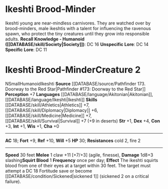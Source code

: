 ﻿---
ac: '18'
alignment: N
charisma: '+0'
constitution: '+3'
creature_ability:
- Squirt Blood
creature_family: '[[DATABASE/monsterfamily/Ikeshti|Ikeshti]]'
dexterity: '+4'
fortitude: '+9'
hp: '30'
id: '1674'
intelligence: '+1'
land_speed: '30'
language:
- '[[DATABASE/language/Akitonian|Akitonian]]'
- '[[DATABASE/language/Ikeshti|Ikeshti]]'
level: '2'
max_speed: '30'
name: Ikeshti Brood-Minder
perception: '+7'
rarity: Common
reflex: '+10'
resistance:
- '[[DATABASE/trait/Cold|cold]] 2'
- '[[DATABASE/trait/Fire|fire]] 2'
size: Small
skill:
- '[[DATABASE/skill/Athletics|Athletics]] +7'
- '[[DATABASE/skill/Diplomacy|Diplomacy]] +6'
- '[[DATABASE/skill/Medicine|Medicine]] +7'
- '[[DATABASE/skill/Survival|Survival]] +7'
source: '[[DATABASE/source/Pathfinder 173. Doorway to the Red Star|Pathfinder #173:
  Doorway to the Red Star]]'
speed:
- 30 feet
strength: '+1'
strength_req: '1'
strongest_save:
- Reflex
trait:
- '[[DATABASE/trait/Humanoid|Humanoid]]'
- '[[DATABASE/trait/Ikeshti|Ikeshti]]'
type: Creature
weakest_save:
- Will
will: '+5'
wisdom: '+1'

---
# Ikeshti Brood-Minder

Ikeshti young are near-mindless carnivores. They are watched over by brood-minders, male ikeshtis with a talent for influencing the ravenous spawn, who protect the tiny creatures until they grow into responsible adults.
**Recall Knowledge - Humanoid ([[DATABASE/skill/Society|Society]])**: DC 16
**Unspecific Lore**: DC 14
**Specific Lore**: DC 11

# Ikeshti Brood-Minder<span class="item-type">Creature 2</span>

<span class="trait-alignment item-trait">N</span><span class="trait-size item-trait">Small</span><span class="item-trait">Humanoid</span><span class="item-trait">Ikeshti</span>
**Source** [[DATABASE/source/Pathfinder 173. Doorway to the Red Star|Pathfinder #173: Doorway to the Red Star]]
**Perception** +7
**Languages** [[DATABASE/language/Akitonian|Akitonian]], [[DATABASE/language/Ikeshti|Ikeshti]]
**Skills** [[DATABASE/skill/Athletics|Athletics]] +7, [[DATABASE/skill/Diplomacy|Diplomacy]] +6, [[DATABASE/skill/Medicine|Medicine]] +7, [[DATABASE/skill/Survival|Survival]] +7 (+9 in deserts)
**Str** +1, **Dex** +4, **Con** +3, **Int** +1, **Wis** +1, **Cha** +0

---
**AC** 18; **Fort** +9, **Ref** +10, **Will** +5
**HP** 30; **Resistances** cold 2, fire 2

---
**Speed** 30 feet
<span class="in-box-ability">**Melee** <span class="action-icon">1</span> claw +11 [+7/+3] (agile, finesse), **Damage** 1d8+3 slashing</span><span class="in-box-ability">**Squirt Blood** <span class="action-icon">1</span> **Frequency** once per day; **Effect** The ikeshti squirts blood from one of their eyes at a target within 30 feet. The target must attempt a DC 18 Fortitude save or become [[DATABASE/condition/Sickened|sickened 1]] (sickened 2 on a critical failure).</span>